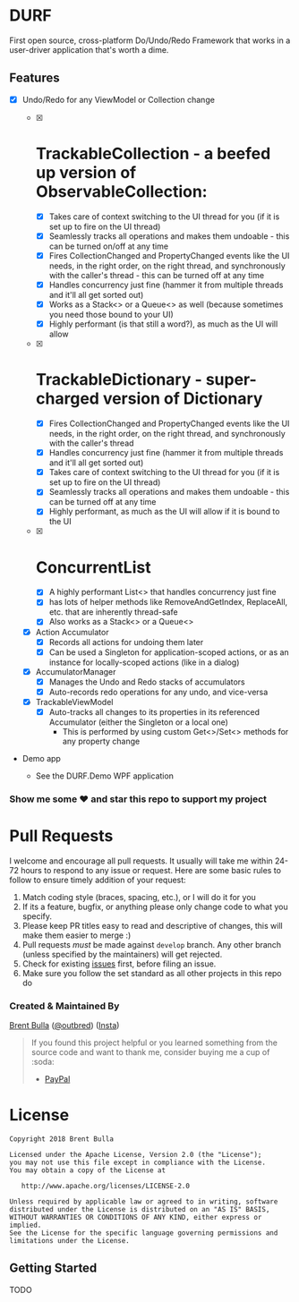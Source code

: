 # DURF
First open source, cross-platform Do/Undo/Redo Framework that works in a user-driver application that's worth a dime.

## Features

* [x] Undo/Redo for any ViewModel or Collection change

  * [x] # TrackableCollection - a beefed up version of ObservableCollection:
    * [x] Takes care of context switching to the UI thread for you (if it is set up to fire on the UI thread)
    * [x] Seamlessly tracks all operations and makes them undoable - this can be turned on/off at any time
    * [x] Fires CollectionChanged and PropertyChanged events like the UI needs, in the right order, on the right thread, and synchronously with the caller's thread - this can be turned off at any time
    * [x] Handles concurrency just fine (hammer it from multiple threads and it'll all get sorted out)
    * [x] Works as a Stack<> or a Queue<> as well (because sometimes you need those bound to your UI)
    * [x] Highly performant (is that still a word?), as much as the UI will allow
  * [x] # TrackableDictionary - super-charged version of Dictionary
    * [x] Fires CollectionChanged and PropertyChanged events like the UI needs, in the right order, on the right thread, and synchronously with the caller's thread
    * [x] Handles concurrency just fine (hammer it from multiple threads and it'll all get sorted out)
    * [x] Takes care of context switching to the UI thread for you (if it is set up to fire on the UI thread)
    * [x] Seamlessly tracks all operations and makes them undoable - this can be turned off at any time
    * [x] Highly performant, as much as the UI will allow if it is bound to the UI
  * [x] # ConcurrentList
    * [x] A highly performant List<> that handles concurrency just fine
    * [x] has lots of helper methods like RemoveAndGetIndex, ReplaceAll, etc. that are inherently thread-safe
    * [x] Also works as a Stack<> or a Queue<>
  * [x] Action Accumulator
    * [x] Records all actions for undoing them later
    * [x] Can be used a Singleton for application-scoped actions, or as an instance for locally-scoped actions (like in a dialog)
  * [x] AccumulatorManager
    * [x] Manages the Undo and Redo stacks of accumulators
    * [x] Auto-records redo operations for any undo, and vice-versa
  * [x] TrackableViewModel
    * [x] Auto-tracks all changes to its properties in its referenced Accumulator (either the Singleton or a local one)
      * This is performed by using custom Get<>/Set<> methods for any property change
      

* Demo app

  * See the DURF.Demo WPF application
  
  

### Show me some :heart: and star this repo to support my project

# Pull Requests

I welcome and encourage all pull requests. It usually will take me within 24-72 hours to respond to any issue or request. Here are some basic rules to follow to ensure timely addition of your request:

1.  Match coding style (braces, spacing, etc.), or I will do it for you
2.  If its a feature, bugfix, or anything please only change code to what you specify.
3.  Please keep PR titles easy to read and descriptive of changes, this will make them easier to merge :)
4.  Pull requests _must_ be made against `develop` branch. Any other branch (unless specified by the maintainers) will get rejected.
5.  Check for existing [issues](https://github.com/outbred/DURF/issues) first, before filing an issue.
6.  Make sure you follow the set standard as all other projects in this repo do

### Created & Maintained By

[Brent Bulla](https://github.com/outbred) ([@outbred](https://www.twitter.com/outbred))
([Insta](https://www.instagram.com/outbred))

> If you found this project helpful or you learned something from the source code and want to thank me, consider buying me a cup of :soda:
>
> * [PayPal](https://www.paypal.me/outbred/)

# License

    Copyright 2018 Brent Bulla

    Licensed under the Apache License, Version 2.0 (the "License");
    you may not use this file except in compliance with the License.
    You may obtain a copy of the License at

       http://www.apache.org/licenses/LICENSE-2.0

    Unless required by applicable law or agreed to in writing, software
    distributed under the License is distributed on an "AS IS" BASIS,
    WITHOUT WARRANTIES OR CONDITIONS OF ANY KIND, either express or implied.
    See the License for the specific language governing permissions and
    limitations under the License.

## Getting Started

TODO
